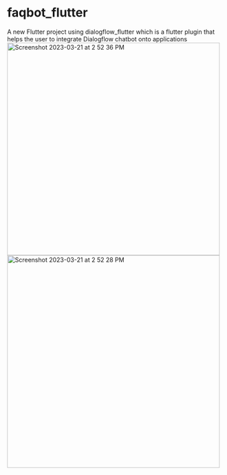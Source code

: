 # faqbot_flutter

A new Flutter project using dialogflow_flutter which is a flutter plugin that helps the user to integrate Dialogflow chatbot onto applications
<img width="494" alt="Screenshot 2023-03-21 at 2 52 36 PM" src="https://user-images.githubusercontent.com/10458685/226536323-8c4128f2-7e1e-4faa-9631-eab4e25daa05.png">
<img width="494" alt="Screenshot 2023-03-21 at 2 52 28 PM" src="https://user-images.githubusercontent.com/10458685/226536353-592311fd-974d-473c-8453-3b56395bd01f.png">
